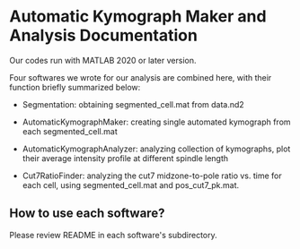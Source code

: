 # Automatic Kymograph Maker and Analysis Documentation

Our codes run with MATLAB 2020 or later version. 

Four softwares we wrote for our analysis are combined here, with their function briefly summarized below: 

- Segmentation:  obtaining segmented_cell.mat from data.nd2  

- AutomaticKymographMaker:  creating single automated kymograph from each segmented_cell.mat  

- AutomaticKymographAnalyzer:   analyzing collection of kymographs, plot their average intensity profile at different spindle length

- Cut7RatioFinder:   analyzing the cut7 midzone-to-pole ratio vs. time for each cell, using segmented_cell.mat and pos_cut7_pk.mat.



## How to use each software? 

Please review README in each software's subdirectory. 
